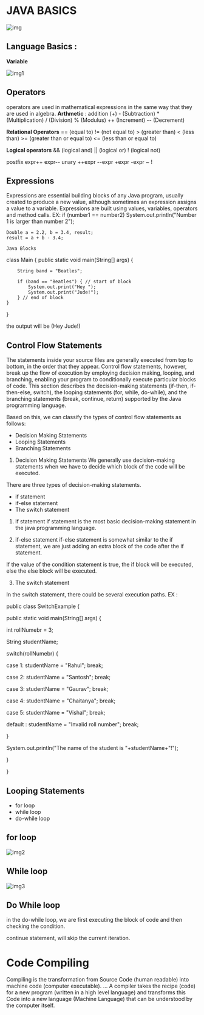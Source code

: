 # JAVA BASICS 
![img](https://t4d.or.ke/wp-content/uploads/2019/12/Training-Course-in-Java-Programming-Masterclass-t4d.jpg)

## Language Basics :
**Variable** 

![img1](https://static.javatpoint.com/images/java-data-types.png)

## Operators 
 operators are used in mathematical expressions in the same way that they are used in algebra. 
 **Arthmetic** : 
 addition (+) - (Subtraction) * (Multiplication) / (Division) % (Modulus) ++ (Increment) -- (Decrement) 

 **Relational Operators**
 == (equal to) != (not equal to) > (greater than) < (less than) >= (greater than or equal to) <= (less than or equal to) 

 **Logical operators**
 && (logical and) || (logical or) ! (logical not) 

 postfix	expr++ expr--
unary	++expr --expr +expr -expr ~ !


## Expressions 
Expressions are essential building blocks of any Java program, usually created to produce a new value, although sometimes an expression assigns a value to a variable. Expressions are built using values, variables, operators and method calls.
EX:
if (number1 == number2)
    System.out.println("Number 1 is larger than number 2");

    Double a = 2.2, b = 3.4, result;
    result = a + b - 3.4;

    Java Blocks
class Main {
    public static void main(String[] args) {
    	
        String band = "Beatles";
    	
        if (band == "Beatles") { // start of block
            System.out.print("Hey ");
            System.out.print("Jude!");
        } // end of block
    }
}


the output will be (Hey Jude!)


## Control Flow Statements
The statements inside your source files are generally executed from top to bottom, in the order that they appear. Control flow statements, however, break up the flow of execution by employing decision making, looping, and branching, enabling your program to conditionally execute particular blocks of code. This section describes the decision-making statements (if-then, if-then-else, switch), the looping statements (for, while, do-while), and the branching statements (break, continue, return) supported by the Java programming language.

Based on this, we can classify the types of control flow statements as follows:

* Decision Making Statements
* Looping Statements
* Branching Statements


1. Decision Making Statements
We generally use decision-making statements when we have to decide which block of the code will be executed.

There are three types of decision-making statements.

* if statement
* if-else statement
* The switch statement
1. if statement
if statement is the most basic decision-making statement in the java programming language.

2. if-else statement
if-else statement is somewhat similar to the if statement, we are just adding an extra block of the code after the if statement.

If the value of the condition statement is true, the if block will be executed, else the else block will be executed.

3. The switch statement

In the switch statement, there could be several execution paths.
EX :

public class SwitchExample {
 
 public static void main(String[] args) {
 
 
 int rollNumebr = 3;
 
 String studentName;
 
 switch(rollNumebr) {
 
 case 1: studentName = "Rahul";
 break;
 
 case 2: studentName = "Santosh";
 break;
 
 case 3: studentName = "Gaurav";
 break;
 
 case 4: studentName = "Chaitanya";
 break;
 
 case 5: studentName = "Vishal";
 break;
 
 default : studentName = "Invalid roll number";
 break;
 
 }
 
 System.out.println("The name of the student is "+studentName+"!");
 
 }
 
}


##  Looping Statements
* for loop
* while loop
* do-while loop


## for loop 
![img2](https://media.geeksforgeeks.org/wp-content/uploads/20191108131134/For-Loop.jpg)


## While loop 
![img3](https://media.geeksforgeeks.org/wp-content/uploads/20191118164726/While-Loop-GeeksforGeeks.jpg)

## Do While loop 
 in the do-while loop, we are first executing the block of code and then checking the condition.

  continue statement, will skip the current iteration.

  # Code Compiling 
  Compiling is the transformation from Source Code (human readable) into machine code (computer executable). ... A compiler takes the recipe (code) for a new program (written in a high level language) and transforms this Code into a new language (Machine Language) that can be understood by the computer itself.